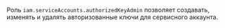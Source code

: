 Роль `iam.serviceAccounts.authorizedKeyAdmin` позволяет создавать, изменять и удалять авторизованные ключи для сервисного аккаунта.